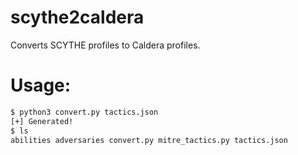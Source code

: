 # scythe2caldera
Converts SCYTHE profiles to Caldera profiles. 

# Usage:
```bash
$ python3 convert.py tactics.json
[+] Generated!
$ ls    
abilities adversaries convert.py mitre_tactics.py tactics.json
```